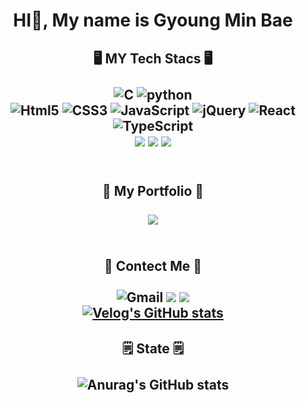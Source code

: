<div align="center">
  
# HI👋, My name is Gyoung Min Bae
  
## 🖥️ MY Tech Stacs 🖥️<br/><br/><img alt="C" src ="https://img.shields.io/badge/C-A8B9CC.svg?&style=flat-square&logo=C&logoColor=white"/> <img alt="python" src ="https://img.shields.io/badge/python-00599C.svg?&style=flat-square&logo=python&logoColor=white"/><br/><img alt="Html5" src ="https://img.shields.io/badge/Html5-E34F26.svg?&style=flat-square&logo=Html5&logoColor=white"/> <img alt="CSS3" src ="https://img.shields.io/badge/CSS3-1572B6.svg?&style=flat-square&logo=CSS3&logoColor=white"/> <img alt="JavaScript" src ="https://img.shields.io/badge/JavaScript-F7DF1E.svg?&style=flat-square&logo=JavaScript&logoColor=white"/> <img alt="jQuery" src ="https://img.shields.io/badge/jQuery-0769AD.svg?&style=flat-square&logo=jQuery&logoColor=white"/> <img alt="React" src ="https://img.shields.io/badge/React-61DBFB.svg?&style=flat-square&logo=React&logoColor=white"/> <img alt="TypeScript" src ="https://img.shields.io/badge/TypeScript-3178C6.svg?&style=flat-square&logo=TypeScript&logoColor=white"/> <br/><img src="https://img.shields.io/badge/Yarn-2C8EBB?style=flat-square&logo=Yarn&logoColor=white"/> <img src="https://img.shields.io/badge/npm-CB3837?style=flat-square&logo=npm&logoColor=white"/> <img src="https://img.shields.io/badge/recoil-0075EB?style=flat-square&logo=recoil&logoColor=white"/><br/><br/>
## 📝 My Portfolio 📝<br/><br/><a href="https://somber-rooster-d27.notion.site/56fcd8f0c9af417dbf2dabdc74597278" target="_blank"><img src="https://img.shields.io/badge/notion-000000?style=flat-square&logo=notion&logoColor=white"/></a><br/><br/>
## 💬 Contect Me 💬<br/><br/><img alt="Gmail" src ="https://img.shields.io/badge/gmbae06gmail.com-EA4335.svg?&style=flat-square&logo=gmail&logoColor=white"/> <a href="https://velog.io/@gmbae2006" target="_blank"><img src="https://img.shields.io/badge/velog-20C997?style=flat-square&logo=velog&logoColor=FFFFFF"/></a> <a href="https://www.instagram.com/gmbae06/" target="_blank"><img src="https://img.shields.io/badge/instagram-E4405F?style=flat-square&logo=instagram&logoColor=FFFFFF"/></a><br/> [![Velog's GitHub stats](https://velog-readme-stats.vercel.app/api?name=gmbae2006)](https://github.com/eungyeole/velog-readme-stats)


##  🗒️ State 🗒️<br/><br/> ![Anurag's GitHub stats](https://github-readme-stats.vercel.app/api?username=bae0203&show_icons=true&theme=radical)
  
  </div>
<!--
**Bae0203/Bae0203** is a ✨ _special_ ✨ repository because its `README.md` (this file) appears on your GitHub profile.

Here are some ideas to get you started:


- 🔭 I’m currently working on ...
- 🌱 I’m currently learning ...
- 👯 I’m looking to collaborate on ...
- 🤔 I’m looking for help with ...
- 💬 Ask me about ...
- 📫 How to reach me: ...
- 😄 Pronouns: ...
- ⚡ Fun fact: ...
-->
